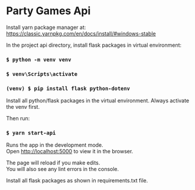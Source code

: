 # Party Games Api

Install yarn package manager at:
https://classic.yarnpkg.com/en/docs/install/#windows-stable

In the project api directory, install flask packages in virtual environment:

### `$ python -m venv venv`
### `$ venv\Scripts\activate`
### `(venv) $ pip install flask python-dotenv`

Install all python/flask packages in the virtual environment. Always activate the venv first.

Then run:
### `$ yarn start-api`

Runs the app in the development mode.<br />
Open [http://localhost:5000](http://localhost:5000) to view it in the browser.

The page will reload if you make edits.<br />
You will also see any lint errors in the console.

Install all flask packages as shown in requirements.txt file.
